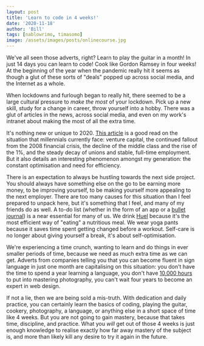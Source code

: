 ```yaml
---
layout: post
title: 'Learn to code in 4 weeks!'
date: '2020-11-18'
author: 'Bill'
tags: [nablowrimo, timasomo]
image: /assets/images/posts/onlinecourse.jpg
---
```


We've all seen those adverts, right? Learn to play the guitar in a month! In just 14 days you can learn to code! Cook like Gordon Ramsey in four weeks! At the beginning of the year when the pandemic really hit it seems as though a glut of these sorts of "deals" popped up across social media, and the Internet as a whole.

When lockdowns and furlough began to really hit, there seemed to be a large cultural pressure to _make the most_ of your lockdown. Pick up a new skill, study for a change in career, throw yourself into a hobby. There was a glut of articles in the news, across social media, and even on my work's intranet about making the most of all the extra time. 

It's nothing new or unique to 2020. [This article](https://www.buzzfeednews.com/article/annehelenpetersen/millennials-burnout-generation-debt-work) is a good read on the situation that millennials currently face: venture capital, the continued fallout from the 2008 financial crisis, the decline of the middle class and the rise of the 1%, and the steady decay of unions and stable, full-time employment. But it also details an interesting phenomenon amongst my generation: the constant optimisation and need for efficiency.

There is an expectation to always be hustling towards the next side project. You should always have something else on the go to be earning more money, to be improving yourself, to be making yourself more appealing to the next employer. There are too many causes for this situation than I feel prepared to unpack here, but it's something that I feel, and many of my friends do as well. A to-do list (whether in the form of an app or a [bullet journal](https://bulletjournal.com/)) is a near essential for many of us. We drink [Huel](https://uk.huel.com/) because it's the most efficient way of "eating" a nutritious meal. We wear yoga pants because it saves time spent getting changed before a workout. Self-care is no longer about giving yourself a break, it's about self-optimisation.

We're experiencing a time crunch, wanting to learn and do things in ever smaller periods of time, because we need as much extra time as we can get. Adverts from companies telling you that you can become fluent in sign language in just one month are capitalising on this situation: you don't have the time to spend a year learning a language, you don't have [10,000 hours](https://en.wikipedia.org/wiki/Outliers_(book)) to put into mastering photography, you can't wait four years to become an expert in web design.

If not a lie, then we are being sold a mis-truth. With dedication and daily practice, you can certainly learn the basics of coding, playing the guitar, cookery, photography, a language, or anything else in a short space of time like 4 weeks. But you are not going to gain mastery, because that takes time, discipline, and practice. What you _will_ get out of those 4 weeks is just enough knowledge to realise exactly how far away mastery of the subject is, and more than likely kill any desire to try it again in the future.
